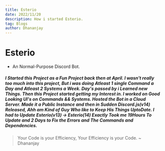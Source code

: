 ```yaml
---
title: Esterio
date: 2022/11/20
description: How i started Esterio.
tag: Blogs
author: Dhananjay
---
```


# Esterio
- An Normal-Purpose Discord Bot.
##### I Started this Project as a Fun Project back then at April. I wasn't really too much into this project, But i was doing Atleast 1 single Command a Day and Atleast 2 Systems a Week. Day's passed by i Learned new Things. Then this Project started getting my Interest in. I worked on Good Looking UI's on Commands && Systems. Hosted the Bot in a Cloud Server. Made it a Public Instance and then in Sudden Discord.js(v14) Released, **Ahh am Kind of Guy Who like to Keep His Things UptoDate**. I had to Update Esterio(v13) -> Esterio(14) Exactly Took me *19Hours* To Update and 2 Days to Fix the Errors and The Commands and Dependencies.


> Your Code is your Efficiency, Your Efficiency is your Code. ~ Dhananjay